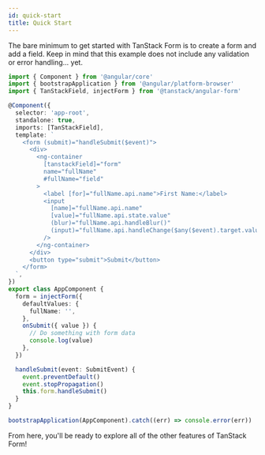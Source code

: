 ```yaml
---
id: quick-start
title: Quick Start
---
```


The bare minimum to get started with TanStack Form is to create a form and add a field. Keep in mind that this example does not include any validation or error handling... yet.

```typescript
import { Component } from '@angular/core'
import { bootstrapApplication } from '@angular/platform-browser'
import { TanStackField, injectForm } from '@tanstack/angular-form'

@Component({
  selector: 'app-root',
  standalone: true,
  imports: [TanStackField],
  template: `
    <form (submit)="handleSubmit($event)">
      <div>
        <ng-container
          [tanstackField]="form"
          name="fullName"
          #fullName="field"
        >
          <label [for]="fullName.api.name">First Name:</label>
          <input
            [name]="fullName.api.name"
            [value]="fullName.api.state.value"
            (blur)="fullName.api.handleBlur()"
            (input)="fullName.api.handleChange($any($event).target.value)"
          />
        </ng-container>
      </div>
      <button type="submit">Submit</button>
    </form>
  `,
})
export class AppComponent {
  form = injectForm({
    defaultValues: {
      fullName: '',
    },
    onSubmit({ value }) {
      // Do something with form data
      console.log(value)
    },
  })

  handleSubmit(event: SubmitEvent) {
    event.preventDefault()
    event.stopPropagation()
    this.form.handleSubmit()
  }
}

bootstrapApplication(AppComponent).catch((err) => console.error(err))
```

From here, you'll be ready to explore all of the other features of TanStack Form!
